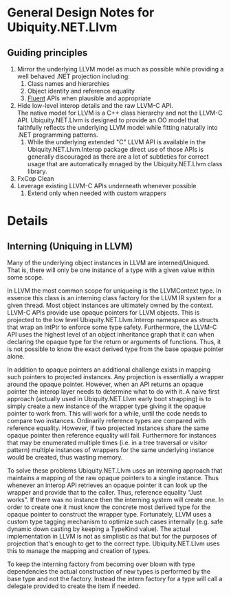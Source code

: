 # General Design Notes for Ubiquity.NET.Llvm
## Guiding principles
1) Mirror the underlying LLVM model as much as possible while 
providing a well behaved .NET projection including:
   1) Class names and hierarchies
   1) Object identity and reference equality
   3) [Fluent](https://en.wikipedia.org/wiki/Fluent_interface) APIs when plausible and appropriate
1) Hide low-level interop details and the raw LLVM-C API.  
The native model for LLVM is a C++ class hierarchy and not the LLVM-C API.
Ubiquity.NET.Llvm is designed to provide an OO model that faithfully reflects the
underlying LLVM model while fitting naturally into .NET programming patterns.
   1) While the underlying extended "C" LLVM API is available in the Ubiquity.NET.Llvm.Interop package
      direct use of those APIs is generally discouraged as there are a lot of subtleties for correct
      usage that are automatically mnaged by the Ubiquity.NET.Llvm class library.
1) FxCop Clean
4) Leverage existing LLVM-C APIs underneath whenever possible
   1) Extend only when needed with custom wrappers

# Details
## Interning (Uniquing in LLVM)
Many of the underlying object instances in LLVM are interned/Uniqued. That is,
there will only be one instance of a type with a given value within some scope.

In LLVM the most common scope for uniqueing is the LLVMContext type. In essence
this class is an interning class factory for the LLVM IR system for a given thread.
Most object instances are ultimately owned by the context. LLVM-C APIs provide use
opaque pointers for LLVM objects. This is projected to the low level Ubiquity.NET.Llvm.Interop
namespace as structs that wrap an IntPtr to enforce some type safety. Furthermore,
the LLVM-C API uses the highest level of an object inheritance graph that it can when
declaring the opaque type for the return or arguments of functions. Thus, it is not
possible to know the exact derived type from the base opaque pointer alone.

In addition to opaque pointers an additional challenge exists in mapping such pointers
to projected instances. Any projection is essentially a wrapper around the opaque
pointer. However, when an API returns an opaque pointer the interop layer needs to
determine what to do with it. A naive first approach (actually used in Ubiquity.NET.Llvm early
 boot strapping) is to simply create a new instance of the wrapper type giving it the
opaque pointer to work from. This will work for a while, until the code needs to compare
two instances. Ordinarily reference types are compared with reference equality. However,
if two projected instances share the same opaque pointer then reference equality will fail.
Furthermore for instances that may be enumerated multiple times (i.e. in a tree
traversal or visitor pattern) multiple instances of wrappers for the same underlying
instance would be created, thus wasting memory. 

To solve these problems Ubiquity.NET.Llvm uses an interning approach that maintains a mapping of
the raw opaque pointers to a single instance. Thus whenever an interop API retrieves an
opaque pointer it can look up the wrapper and provide that to the caller. Thus, reference
equality "Just works". If there was no instance then the interning system will create one.
In order to create one it must know the concrete most derived type for the opaque pointer
to construct the wrapper type. Fortunately, LLVM uses a custom type tagging mechanism to
optimize such cases internally (e.g. safe dynamic down casting by keeping a TypeKind value).
The actual implementation in LLVM is not as simplistic as that but for the purposes of
projection that's enough to get to the correct type. Ubiquity.NET.Llvm uses this to manage the
mapping and creation of types.

To keep the interning factory from becoming over blown with type dependencies the actual
construction of new types is performed by the base type and not the factory. Instead the
intern factory for a type will call a delegate provided to create the item if needed.

